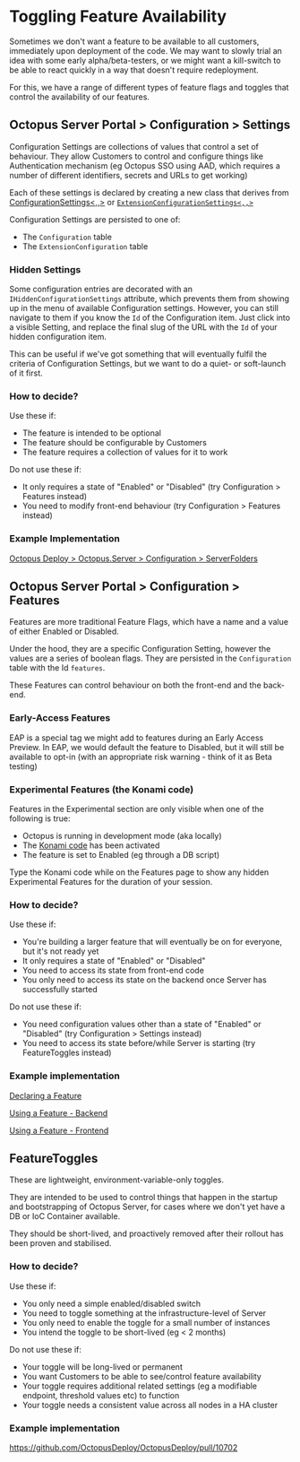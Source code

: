 # Toggling Feature Availability
Sometimes we don't want a feature to be available to all customers, immediately upon deployment of the code. We may want to slowly trial an idea with some early alpha/beta-testers, or we might want a kill-switch to be able to react quickly in a way that doesn't require redeployment.

For this, we have a range of different types of feature flags and toggles that control the availability of our features.

## Octopus Server Portal > Configuration > Settings
Configuration Settings are collections of values that control a set of behaviour. They allow Customers to control and configure things like Authentication mechanism (eg Octopus SSO using AAD, which requires a number of different identifiers, secrets and URLs to get working)

Each of these settings is declared by creating a new class that derives from [ConfigurationSettings<,,>](https://github.com/OctopusDeploy/ServerExtensibility/blob/8f7387ccf824972af3ac6bde8568f379bb8987c7/source/Server.Extensibility/Extensions/Infrastructure/Configuration/ConfigurationSettings.cs) or [`ExtensionConfigurationSettings<,,>`](https://github.com/OctopusDeploy/ServerExtensibility/blob/750c692240649f885359c12419a116da7ea4c9f7/source/Server.Extensibility/Extensions/Infrastructure/Configuration/ExtensionConfigurationSettings.cs)

Configuration Settings are persisted to one of:
* The `Configuration` table
* The `ExtensionConfiguration` table

### Hidden Settings
Some configuration entries are decorated with an `IHiddenConfigurationSettings` attribute, which prevents them from showing up in the menu of available Configuration settings. However, you can still navigate to them if you know the `Id` of the Configuration item. Just click into a visible Setting, and replace the final slug of the URL with the `Id` of your hidden configuration item.

This can be useful if we've got something that will eventually fulfil the criteria of Configuration Settings, but we want to do a quiet- or soft-launch of it first.

### How to decide?
Use these if:
* The feature is intended to be optional
* The feature should be configurable by Customers
* The feature requires a collection of values for it to work

Do not use these if:
* It only requires a state of "Enabled" or "Disabled" (try Configuration > Features instead)
* You need to modify front-end behaviour (try Configuration > Features instead)

### Example Implementation
[Octopus Deploy > Octopus.Server > Configuration > ServerFolders](https://github.com/OctopusDeploy/OctopusDeploy/blob/f4cf807e07869c1d0956fa83e6ec01af20a3ba67/source/Octopus.Server/Configuration/ServerFolders/ServerFoldersConfigurationSettings.cs)

## Octopus Server Portal > Configuration > Features
Features are more traditional Feature Flags, which have a name and a value of either Enabled or Disabled.

Under the hood, they are a specific Configuration Setting, however the values are a series of boolean flags. They are persisted in the `Configuration` table with the Id `features`.

These Features can control behaviour on both the front-end and the back-end.

### Early-Access Features
EAP is a special tag we might add to features during an Early Access Preview. In EAP, we would default the feature to Disabled, but it will still be available to opt-in (with an appropriate risk warning - think of it as Beta testing)

### Experimental Features (the Konami code)
Features in the Experimental section are only visible when one of the following is true:

* Octopus is running in development mode (aka locally)
* The [Konami code](https://en.wikipedia.org/wiki/Konami_Code) has been activated
* The feature is set to Enabled (eg through a DB script)

Type the Konami code while on the Features page to show any hidden Experimental Features for the duration of your session.

### How to decide?
Use these if:
* You're building a larger feature that will eventually be on for everyone, but it's not ready yet
* It only requires a state of "Enabled" or "Disabled"
* You need to access its state from front-end code
* You only need to access its state on the backend once Server has successfully started

Do not use these if:
* You need configuration values other than a state of "Enabled" or "Disabled" (try Configuration > Settings instead)
* You need to access its state before/while Server is starting (try FeatureToggles instead)

### Example implementation
[Declaring a Feature](https://github.com/OctopusDeploy/OctopusDeploy/blob/50085b8222b6f6086923233325ae769714ab6ea0/source/Octopus.Core/Model/Features/FeaturesConfiguration.cs)

[Using a Feature - Backend](https://github.com/OctopusDeploy/OctopusDeploy/blob/0893e0bfd9150d84d91d4f9bb880fe57eb6b03e9/source/Octopus.Server/Web/Api/Actions/ActionTemplates/ActionTemplatesSearchResponder.cs#L62-L65)

[Using a Feature - Frontend](https://github.com/OctopusDeploy/OctopusDeploy/blob/f6da6dba40f4b974e74efb92ee07af107f8c09e2/newportal/app/areas/configuration/components/FeaturesLayout/FeaturesLayout.tsx#L172-L174)

## FeatureToggles
These are lightweight, environment-variable-only toggles. 

They are intended to be used to control things that happen in the startup and bootstrapping of Octopus Server, for cases where we don't yet have a DB or IoC Container available. 

They should be short-lived, and proactively removed after their rollout has been proven and stabilised.

### How to decide?
Use these if:
* You only need a simple enabled/disabled switch
* You need to toggle something at the infrastructure-level of Server
* You only need to enable the toggle for a small number of instances
* You intend the toggle to be short-lived (eg < 2 months)

Do not use these if:
* Your toggle will be long-lived or permanent
* You want Customers to be able to see/control feature availability
* Your toggle requires additional related settings (eg a modifiable endpoint, threshold values etc) to function
* Your toggle needs a consistent value across all nodes in a HA cluster

### Example implementation
https://github.com/OctopusDeploy/OctopusDeploy/pull/10702
